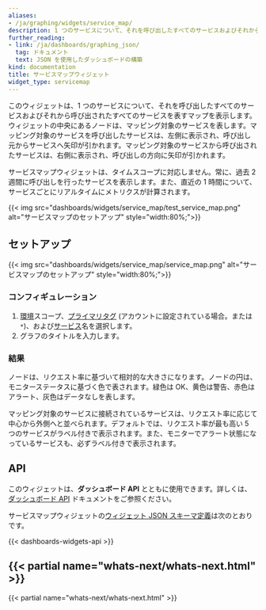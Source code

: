 ```yaml
---
aliases:
- /ja/graphing/widgets/service_map/
description: 1 つのサービスについて、それを呼び出したすべてのサービスおよびそれから呼び出されたすべてのサービスを表すマップを表示する
further_reading:
- link: /ja/dashboards/graphing_json/
  tag: ドキュメント
  text: JSON を使用したダッシュボードの構築
kind: documentation
title: サービスマップウィジェット
widget_type: servicemap
---
```


このウィジェットは、1 つのサービスについて、それを呼び出したすべてのサービスおよびそれから呼び出されたすべてのサービスを表すマップを表示します。ウィジェットの中央にあるノードは、マッピング対象のサービスを表します。マッピング対象のサービスを呼び出したサービスは、左側に表示され、呼び出し元からサービスへ矢印が引かれます。マッピング対象のサービスから呼び出されたサービスは、右側に表示され、呼び出しの方向に矢印が引かれます。

サービスマップウィジェットは、タイムスコープに対応しません。常に、過去 2 週間に呼び出しを行ったサービスを表示します。また、直近の 1 時間について、サービスごとにリアルタイムにメトリクスが計算されます。

{{< img src="dashboards/widgets/service_map/test_service_map.png" alt="サービスマップのセットアップ" style="width:80%;">}}

## セットアップ

{{< img src="dashboards/widgets/service_map/service_map.png" alt="サービスマップのセットアップ" style="width:80%;">}}

### コンフィギュレーション

1. [環境][1]スコープ、[プライマリタグ][2] (アカウントに設定されている場合。または `*`)、および[サービス][3]名を選択します。
2. グラフのタイトルを入力します。

### 結果

ノードは、リクエスト率に基づいて相対的な大きさになります。ノードの円は、モニターステータスに基づく色で表されます。緑色は OK、黄色は警告、赤色はアラート、灰色はデータなしを表します。

マッピング対象のサービスに接続されているサービスは、リクエスト率に応じて中心から外側へと並べられます。デフォルトでは、リクエスト率が最も高い 5 つのサービスがラベル付きで表示されます。また、モニターでアラート状態になっているサービスも、必ずラベル付きで表示されます。

## API

このウィジェットは、**ダッシュボード API** とともに使用できます。詳しくは、[ダッシュボード API][4] ドキュメントをご参照ください。

サービスマップウィジェットの[ウィジェット JSON スキーマ定義][5]は次のとおりです。

{{< dashboards-widgets-api >}}

## {{< partial name="whats-next/whats-next.html" >}}

{{< partial name="whats-next/whats-next.html" >}}

[1]: /ja/tracing/send_traces/
[2]: /ja/tracing/guide/setting_primary_tags_to_scope/
[3]: /ja/tracing/services/service_page/
[4]: /ja/api/v1/dashboards/
[5]: /ja/dashboards/graphing_json/widget_json/